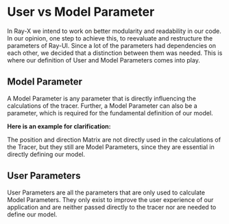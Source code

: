 # User vs Model Parameter

In Ray-X we intend to work on better modularity and readability in our code. In our opinion, one step to achieve this, to reevaluate and restructure the parameters of Ray-UI. Since a lot of the parameters had dependencies on each other, we decided that a distinction between them was needed. This is where our definition of User and Model Parameters comes into play. 

## Model Parameter

A Model Parameter is any parameter that is directly influencing the calculations of the tracer. Further, a Model Parameter can also be a parameter, which is required for the fundamental definition of our model. 

**Here is an example for clarification:**

The position and direction Matrix are not directly used in the calculations of the Tracer, but they still are Model Parameters, since they are essential in directly defining our model.


## User Parameters

User Parameters are all the parameters that are only used to calculate Model Parameters. They only exist to improve the user experience of our application and are neither passed directly to the tracer nor are needed to define our model.